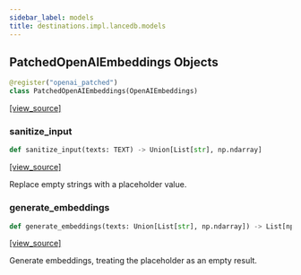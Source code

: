 ```yaml
---
sidebar_label: models
title: destinations.impl.lancedb.models
---
```


## PatchedOpenAIEmbeddings Objects

```python
@register("openai_patched")
class PatchedOpenAIEmbeddings(OpenAIEmbeddings)
```

[[view_source]](https://github.com/dlt-hub/dlt/blob/e9c9ecfa8a644fdb516dd74aabca3bf75bafb154/dlt/destinations/impl/lancedb/models.py#L10)

### sanitize\_input

```python
def sanitize_input(texts: TEXT) -> Union[List[str], np.ndarray]
```

[[view_source]](https://github.com/dlt-hub/dlt/blob/e9c9ecfa8a644fdb516dd74aabca3bf75bafb154/dlt/destinations/impl/lancedb/models.py#L13)

Replace empty strings with a placeholder value.

### generate\_embeddings

```python
def generate_embeddings(texts: Union[List[str], np.ndarray]) -> List[np.array]
```

[[view_source]](https://github.com/dlt-hub/dlt/blob/e9c9ecfa8a644fdb516dd74aabca3bf75bafb154/dlt/destinations/impl/lancedb/models.py#L21)

Generate embeddings, treating the placeholder as an empty result.

